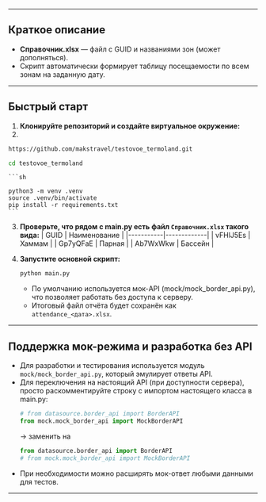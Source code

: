 
---

## Краткое описание

- **Справочник.xlsx** — файл с GUID и названиями зон (может дополняться).
- Скрипт автоматически формирует таблицу посещаемости по всем зонам на заданную дату.
---

## Быстрый старт

1. **Клонируйте репозиторий и создайте виртуальное окружение:**
2. 
```sh
https://github.com/makstravel/testovoe_termoland.git
```
```sh
cd testovoe_termoland
```

    ```sh
   
    python3 -m venv .venv
    source .venv/bin/activate
    pip install -r requirements.txt
    ```

3. **Проверьте, что рядом с main.py есть файл `Справочник.xlsx` такого вида:**
    | GUID      | Наименование |
    |-----------|-------------|
    | vFHlJ5Es  | Хаммам      |
    | Gp7yQFaE  | Парная      |
    | Ab7WxWkw  | Бассейн     |

4. **Запустите основной скрипт:**
    ```sh
    python main.py
    ```
    - По умолчанию используется мок-API (mock/mock_border_api.py), что позволяет работать без доступа к серверу.
    - Итоговый файл отчёта будет сохранён как `attendance_<дата>.xlsx`.

---


## Поддержка мок-режима и разработка без API

- Для разработки и тестирования используется модуль `mock/mock_border_api.py`, который эмулирует ответы API.
- Для переключения на настоящий API (при доступности сервера), просто раскомментируйте строку с импортом настоящего класса в main.py:
    ```python
    # from datasource.border_api import BorderAPI
    from mock.mock_border_api import MockBorderAPI
    ```
    → заменить на  
    ```python
    from datasource.border_api import BorderAPI
    # from mock.mock_border_api import MockBorderAPI
    ```
- При необходимости можно расширять мок-ответ любыми данными для тестов.

---




